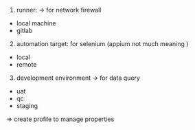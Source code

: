 1. runner: -> for network firewall
- local machine
- gitlab

2. automation target: for selenium (appium not much meaning )
- local
- remote

3. development environment -> for data query
- uat
- qc
- staging 

=> create profile to manage properties